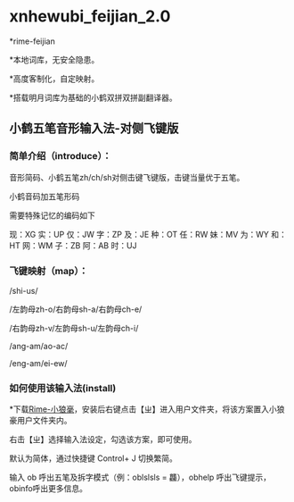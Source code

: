 # xnhewubi_feijian_2.0

*rime-feijian

*本地词库，无安全隐患。

*高度客制化，自定映射。

*搭载明月词库为基础的小鹤双拼双拼副翻译器。

## 小鹤五笔音形输入法-对侧飞键版

### 简单介绍（introduce）：

  音形简码、小鹤五笔zh/ch/sh对侧击键飞键版，击键当量优于五笔。

  小鹤音码加五笔形码

  需要特殊记忆的编码如下

  现：XG 实：UP 仅：JW 字：ZP 及：JE 种：OT 任：RW 妹：MV 为：WY 和：HT 网：WM 子：ZB 阿：AB 时：UJ

### 飞键映射（map）：

  /shi-us/

  /左韵母zh-o/右韵母sh-a/右韵母ch-e/

  /右韵母zh-v/左韵母sh-u/左韵母ch-i/

  /ang-am/ao-ac/

  /eng-am/ei-ew/

### 如何使用该输入法(install)

  *下载[Rime-小狼毫](https://github.com/rime/squirrel/releases)，安装后右键点击【ㄓ】进入用户文件夹，将该方案置入小狼豪用户文件夹内。

  右击【ㄓ】选择输入法设定，勾选该方案，即可使用。

  默认为简体，通过快捷键 Control+ J 切换繁简。

  输入 ob 呼出五笔及拆字模式（例：oblslsls = 龘），obhelp 呼出飞键提示，obinfo呼出更多信息。

